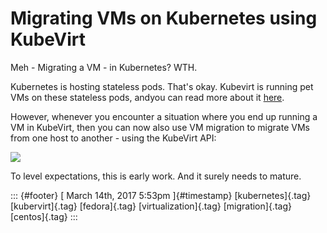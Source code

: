 Migrating VMs on Kubernetes using KubeVirt
==========================================

Meh - Migrating a VM - in Kubernetes? WTH.

Kubernetes is hosting stateless pods. That's okay. Kubevirt is running
pet VMs on these stateless pods, andyou can read more about it
[here](http://kubevirt.io).

However, whenever you encounter a situation where you end up running a
VM in KubeVirt, then you can now also use VM migration to migrate VMs
from one host to another - using the KubeVirt API:

[![](https://asciinema.org/a/107166.png)](https://asciinema.org/a/107166)

To level expectations, this is early work. And it surely needs to
mature.

::: {#footer}
[ March 14th, 2017 5:53pm ]{#timestamp} [kubernetes]{.tag}
[kubervirt]{.tag} [fedora]{.tag} [virtualization]{.tag}
[migration]{.tag} [centos]{.tag}
:::
